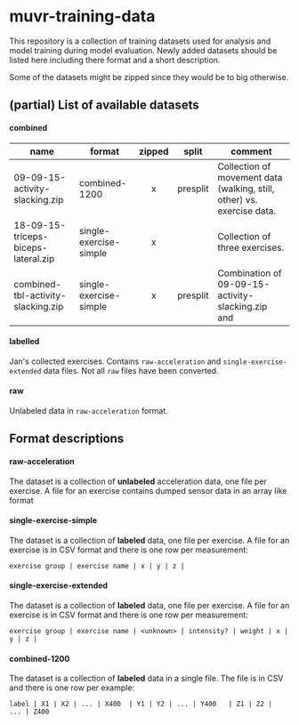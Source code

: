 # muvr-training-data

This repository is a collection of training datasets used for analysis and model training during model evaluation. 
Newly added datasets should be listed here including there format and a short description.

Some of the datasets might be zipped since they would be to big otherwise.

## (partial) List of available datasets

#### combined

| name                                         	| format                 	| zipped 	| split    	| comment                                                                	|
|----------------------------------------------	|------------------------	|:------:	|----------	|------------------------------------------------------------------------	|
| 09-09-15-activity-slacking.zip      	| combined-1200          	|    x   	| presplit 	| Collection of movement data (walking, still, other) vs. exercise data. 	|
| 18-09-15-triceps-biceps-lateral.zip 	| single-exercise-simple 	|    x   	|          	| Collection of three exercises.                                         	|
| combined-tbl-activity-slacking.zip  	| single-exercise-simple 	|    x   	| presplit 	| Combination of 09-09-15-activity-slacking.zip and                      	|

#### labelled
Jan's collected exercises. Contains `raw-acceleration` and `single-exercise-extended` data files. Not all `raw` files have been converted.

#### raw
Unlabeled data in `raw-acceleration` format.

## Format descriptions

#### raw-acceleration
The dataset is a collection of **unlabeled** acceleration data, one file per exercise. A file for an exercise contains dumped sensor data in an array like format

#### single-exercise-simple
The dataset is a collection of **labeled** data, one file per exercise. A file for an exercise is in CSV format and there is one row per measurement:
```
exercise group | exercise name | x | y | z |
```

#### single-exercise-extended
The dataset is a collection of **labeled** data, one file per exercise. A file for an exercise is in CSV format and there is one row per measurement:
```
exercise group | exercise name | <unknown> | intensity? | weight | x | y | z |
```

#### combined-1200
The dataset is a collection of **labeled** data in a single file. The file is in CSV and there is one row per example:
```
label | X1 | X2 | ... | X400  | Y1 | Y2 | ... | Y400   | Z1 | Z2 | ... | Z400 
```
